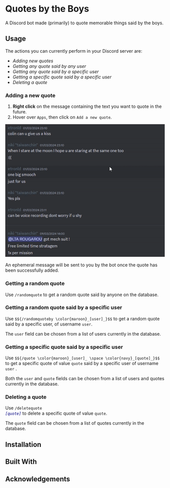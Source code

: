 # Quotes by the Boys

A Discord bot made (primarily) to quote memorable things said by the boys.

## Usage

The actions you can currently perform in your Discord server are:

- _Adding new quotes_
- _Getting any quote said by any user_
- _Getting any quote said by a specific user_
- _Getting a specific quote said by a specific user_
- _Deleting a quote_

### Adding a new quote

1. **Right click** on the message containing the text you want to quote in the future.
2. Hover over `Apps`, then click on `Add a new quote`.

![Demonstration of adding a new quote to the database](/qbtbdemogif.gif)

An ephemeral message will be sent to you by the bot once the quote has been successfully added.

### Getting a random quote

Use `/randomquote` to get a random quote said by anyone on the database.

### Getting a random quote said by a specific user

Use `$${/randomquoteby \color{maroon}_[user]_}$$` to get a random quote said by a specific user, of username `user`.

The `user` field can be chosen from a list of users currently in the database.

### Getting a specific quote said by a specific user

Use `$${/quote \color{maroon}_[user]_ \space \color{navy}_[quote]_}$$` to get a specific quote of value `quote` said by a specific user of username `user` .

Both the `user` and `quote` fields can be chosen from a list of users and quotes currently in the database.

### Deleting a quote

Use <code>/deletequote <span style="color:navy">_[quote]_</span></code> to delete a specific quote of value `quote`.

The `quote` field can be chosen from a list of quotes currently in the database.

## Installation

## Built With

## Acknowledgements
